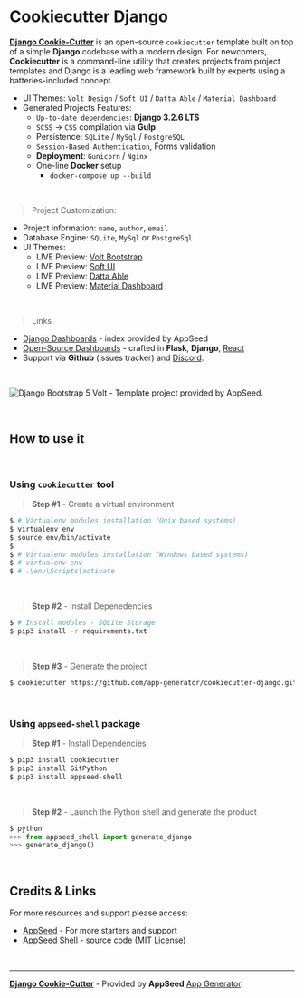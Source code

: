 # Cookiecutter Django

**[Django Cookie-Cutter](https://blog.appseed.us/django-cookie-cutter-generator/)** is an open-source `cookiecutter` template built on top of a simple **Django** codebase with a modern design. For newcomers, **Cookiecutter** is a command-line utility that creates projects from project templates and Django is a leading web framework built by experts using a batteries-included concept.

- UI Themes: `Volt Design` / `Soft UI` / `Datta Able` / `Material Dashboard`
- Generated Projects Features:
  - `Up-to-date dependencies`: **Django 3.2.6 LTS**
  - `SCSS` -> `CSS` compilation via **Gulp**   
  - Persistence: `SQLite` / `MySql` / `PostgreSQL`
  - `Session-Based Authentication`, Forms validation
  - **Deployment**: `Gunicorn` / `Nginx`
  - One-line **Docker** setup
    - `docker-compose up --build` 

<br />

> Project Customization:

- Project information: `name`, `author`, `email`
- Database Engine: `SQLite`, `MySql` or `PostgreSql`
- UI Themes:
  - LIVE Preview: [Volt Bootstrap](https://django-volt-dashboard.appseed-srv1.com/)
  - LIVE Preview: [Soft UI](https://django-soft-ui-dashboard.appseed-srv1.com/)
  - LIVE Preview: [Datta Able](https://django-datta-able.appseed-srv1.com/)
  - LIVE Preview: [Material Dashboard](https://django-material-dashboard.appseed-srv1.com/)

<br />

> Links

- [Django Dashboards](https://appseed.us/admin-dashboards/django) - index provided by AppSeed
- [Open-Source Dashboards](https://appseed.us/admin-dashboards/open-source) - crafted in **Flask**, **Django**, [React](https://appseed.us/apps/react)
- Support via **Github** (issues tracker) and [Discord](https://discord.gg/fZC6hup).

<br />

![Django Bootstrap 5 Volt - Template project provided by AppSeed.](https://raw.githubusercontent.com/app-generator/django-dashboard-volt/master/media/django-dashboard-volt-intro.gif)

<br />

## How to use it

<br />

### Using `cookiecutter` tool 

> **Step #1** - Create a virtual environment  

```bash
$ # Virtualenv modules installation (Unix based systems)
$ virtualenv env
$ source env/bin/activate
$
$ # Virtualenv modules installation (Windows based systems)
$ # virtualenv env
$ # .\env\Scripts\activate 
```

<br />

> **Step #2** - Install Depenedencies 

```bash
$ # Install modules - SQLite Storage
$ pip3 install -r requirements.txt
```

<br />

> **Step #3** - Generate the project 

```bash
$ cookiecutter https://github.com/app-generator/cookiecutter-django.git
```

<br />

### Using `appseed-shell` package 

> **Step #1** - Install Dependencies

```bash
$ pip3 install cookiecutter
$ pip3 install GitPython
$ pip3 install appseed-shell
```

<br />

> **Step #2** - Launch the Python shell and generate the product

```python
$ python
>>> from appseed_shell import generate_django
>>> generate_django()
```

<br />

## Credits & Links

For more resources and support please access: 

- [AppSeed](https://appseed.us) - For more starters and support
- [AppSeed Shell](https://github.com/app-generator/appseed-shell-py) - source code (MIT License)

<br />

---
**[Django Cookie-Cutter](https://blog.appseed.us/django-cookie-cutter-generator/)** - Provided by **AppSeed** [App Generator](https://appseed.us/app-generator).
